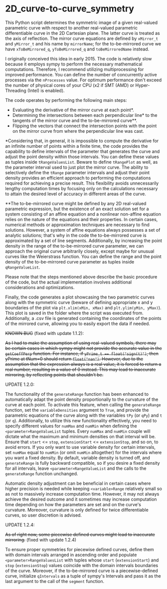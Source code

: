 # 2D_curve-to-curve_symmetry
This Python script determines the symmetric image of a given real-valued parametric curve with respect to another real-valued parametric differentiable curve in the 2D Cartesian plane. The latter curve is treated as the axis of reflection. The mirror curve equations are defined by ```xMirror_t``` and ```yMirror_t``` and his name by ```mirrorName```; for the to-be-mirrored curve we have ```xToBeMirrored_q```, ```yToBeMirrored_q``` and ```toBeMirroredName``` instead.

I originally conceived this idea in early 2015. The code is relatively slow because it employs sympy to perform the necessary mathematical computations. Therefore, I recommend utilizing multiprocessing for improved performance. You can define the number of concurrently active processes via the ```nProcesses``` value. For optimum performance don't exceed the number of physical cores of your CPU (x2 if SMT (AMD) or Hyper-Threading (Intel) is enabled).

The code operates by performing the following main steps:

 - Evaluating the derivative of the mirror curve at each point*.
 - Determining the intersections between each perpendicular line* to the tangents of the mirror curve and the to-be-mirrored curve**.
 - Flipping the vectors that connect the intersection points with the point on the mirror curve from where the perpendicular line was cast.

*Considering that, in general, it is impossible to compute the derivative for an infinite number of points within a finite time, the code provides the capability to define intervals of the parameter that generates the curve and adjust the point density within those intervals. You can define these values as tuples inside ```tRangeValuesList```. Beware to define ```tRangePlot``` as well, as the parameter interval used to just plot the mirror curve. The ability to selectively define the ```tRange``` parameter intervals and adjust their point density provides an efficient approach to performing the computations required for achieving a precise result. This flexibility avoids unnecessarily lengthy computation times by focusing only on the calculations necessary to attain the desired level of accuracy in different areas of the curve.

**The to-be-mirrored curve might be defined by any 2D real-valued parametric expression, but the existence of an exact solution set for a system consisting of an affine equation and a nonlinear non-affine equation relies on the nature of the equations and their properties. In certain cases, numerical methods or approximation techniques are necessary to find solutions. However, a system of affine equations always possesses a set of analytic solutions; that's why in the code the to-be-mirrored curve is approximated by a set of line segments. Additionally, by increasing the point density in the range of the to-be-mirrored curve parameter, we can approach the original curve arbitrarily closely, except maybe for unusual curves like the Weierstrass function. You can define the range and the point density of the to-be-mirrored curve parameter as tuples inside ```qRangeValueList```.

Please note that the steps mentioned above describe the basic procedure of the code, but the actual implementation involves additional considerations and optimizations.

Finally, the code generates a plot showcasing the two parametric curves along with the symmetric curve (beware of defining appropriate x and y boundaries of the plot via ```plt.xlim(xMin, xMax)``` and ```plt.ylim(yMin, yMax)```). This plot is saved in the folder where the script was executed from. Additionally, a .csv file is generated containing the coordinates of the points of the mirrored curve, allowing you to easily export the data if needed.


~~KNOWN BUG~~ (fixed with update 1.1.2):

~~As I had to make the assumption of using real-valued symbols, there may be certain cases in which sympy might not provide the accurate value in the ```getCoeffPerp``` function. For instance, if ```yPrime_t == float("sign(t)")```, then yPrime at tNum=0 should return ```float("nan")```. However, due to the assumption that the expression always is a real value, it is forced to return a real number, resulting in a value of 0 instead. This may lead to inaccurate mirroring, by reflecting points that shouldn't be.~~

UPDATE 1.2.0:

The functionality of the ```generateRange``` function has been enhanced to automatically adapt the point density proportionally to the curvature of the curve at each point. To activate this feature, when calling the ```generateRange``` function, set the ```variableDensities``` argument to ```True```, and provide the parametric equations of the curve along with the variables ```tPy``` (or ```qPy```) and ```t``` (or ```q```). Additionally, to utilize this new functionality effectively, you need to specify different values for ```numMax``` and ```numMin``` when defining the ```<parameter>RangeValueList``` tuples. Every ```numMax``` and ```numMin``` couple will dictate what the maximum and minimum densities on that interval will be. Ensure that ```start``` <= ```stop```, ```extensionStart``` <= ```extensionStop```, and so on, to avoid errors. If you only want to use variable density for certain intervals, set ```numMax``` equal to ```numMin``` (or omit ```numMin``` altogether) for the intervals where you want a fixed density. By default, variable density is turned off, and ```generateRange``` is fully backward compatible, so if you desire a fixed density for all intervals, leave ```<parameter>RangeValueList``` and the calls to the ```generateRange``` function unchanged.

Automatic density adjustment can be beneficial in certain cases where higher precision is needed while keeping ```<variable>Range``` relatively small so as not to massively increase computation time. However, it may not always achieve the desired outcome and it sometimes may increase computation time depending on how the parameters are set and on the curve's curvature. Moreover, curvature is only defined for twice differentiable curves, so user discretion is advised.


UPDATE 1.2.4:

~~As of right now, some piecewise defined curves might lead to inaccurate mirroring.~~ (fixed with update 1.2.4)

To ensure proper symmetries for piecewise defined curves, define them with domain intervals arranged in ascending order and populate ```<parameter>RangeValuesList``` with tuples whose ```start``` (```extensionStart```) and ```stop``` (```extensionStop```) values coincide with the domain intervals boundaries of the curve. Moreover, if the to-be-mirrored curve is a piecewise-defined curve, initialize ```qIntervals``` as a tuple of sympy's Intervals and pass it as the last argument to the call of the ```segment``` function.
